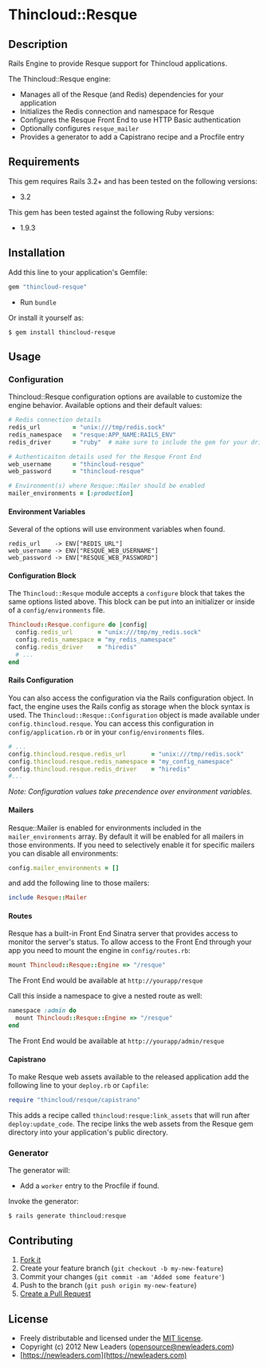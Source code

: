 # Thincloud::Resque

## Description

Rails Engine to provide Resque support for Thincloud applications.

The Thincloud::Resque engine:

* Manages all of the Resque (and Redis) dependencies for your application
* Initializes the Redis connection and namespace for Resque
* Configures the Resque Front End to use HTTP Basic authentication
* Optionally configures `resque_mailer`
* Provides a generator to add a Capistrano recipe and a Procfile entry

## Requirements

This gem requires Rails 3.2+ and has been tested on the following versions:

* 3.2

This gem has been tested against the following Ruby versions:

* 1.9.3


## Installation

Add this line to your application's Gemfile:

``` ruby
gem "thincloud-resque"
```

* Run `bundle`

Or install it yourself as:

```
$ gem install thincloud-resque
```

## Usage

### Configuration

Thincloud::Resque configuration options are available to customize the engine behavior. Available options and their default values:

```ruby
# Redis connection details
redis_url         = "unix:///tmp/redis.sock"
redis_namespace   = "resque:APP_NAME:RAILS_ENV"
redis_driver      = "ruby"  # make sure to include the gem for your driver

# Authenticaiton details used for the Resque Front End
web_username      = "thincloud-resque"
web_password      = "thincloud-resque"

# Environment(s) where Resque::Mailer should be enabled
mailer_environments = [:production]
```
#### Environment Variables

Several of the options will use environment variables when found.

```
redis_url    -> ENV["REDIS_URL"]
web_username -> ENV["RESQUE_WEB_USERNAME"]
web_password -> ENV["RESQUE_WEB_PASSWORD"]
```

#### Configuration Block

The `Thincloud::Resque` module accepts a `configure` block that takes the same options listed above. This block can be put into an initializer or inside of a `config/environments` file.

```ruby
Thincloud::Resque.configure do |config|
  config.redis_url       = "unix:///tmp/my_redis.sock"
  config.redis_namespace = "my_redis_namespace"
  config.redis_driver    = "hiredis"
  # ...
end
```

#### Rails Configuration

You can also access the configuration via the Rails configuration object. In fact, the engine uses the Rails config as storage when the block syntax is used. The `Thincloud::Resque::Configuration` object is made available under `config.thincloud.resque`. You can access this configuration in `config/application.rb` or in your `config/environments` files.

```ruby
# ...
config.thincloud.resque.redis_url       = "unix:///tmp/redis.sock"
config.thincloud.resque.redis_namespace = "my_config_namespace"
config.thincloud.resque.redis_driver    = "hiredis"
#...
```

_Note: Configuration values take precendence over environment variables._

#### Mailers

Resque::Mailer is enabled for environments included in the `mailer_environments` array. By default it will be enabled for all mailers in those environments. If you need to selectively enable it for specific mailers you can disable all environments:

```ruby
config.mailer_environments = []
```

and add the following line to those mailers:

```ruby
include Resque::Mailer
```

#### Routes

Resque has a built-in Front End Sinatra server that provides access to monitor the server's status. To allow access to the Front End through your app you need to mount the engine in `config/routes.rb`:

```ruby
mount Thincloud::Resque::Engine => "/resque"
```

The Front End would be available at `http://yourapp/resque`

Call this inside a namespace to give a nested route as well:

```ruby
namespace :admin do
  mount Thincloud::Resque::Engine => "/resque"
end
```

The Front End would be available at `http://yourapp/admin/resque`

#### Capistrano

To make Resque web assets available to the released application add the following line to your `deploy.rb` or `Capfile`:

```ruby
require "thincloud/resque/capistrano"
```

This adds a recipe called `thincloud:resque:link_assets` that will run after `deploy:update_code`. The recipe links the web assets from the Resque gem directory into your application's public directory.

### Generator

The generator will:

* Add a `worker` entry to the Procfile if found.


Invoke the generator:

```
$ rails generate thincloud:resque
```

## Contributing

1. [Fork it](https://github.com/newleaders/thincloud-resque/fork_select)
2. Create your feature branch (`git checkout -b my-new-feature`)
3. Commit your changes (`git commit -am 'Added some feature'`)
4. Push to the branch (`git push origin my-new-feature`)
5. [Create a Pull Request](https://github.com/newleaders/thincloud-resque/pull/new)


## License

* Freely distributable and licensed under the [MIT license](http://newleaders.mit-license.org/2012/license.html).
* Copyright (c) 2012 New Leaders ([opensource@newleaders.com](opensource@newleaders.com))
* [https://newleaders.com](https://newleaders.com)

